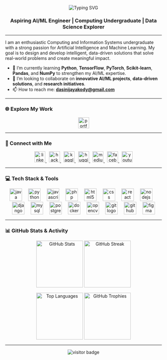 <p align="center">
  <img src="https://readme-typing-svg.herokuapp.com?font=Fira+Code&weight=600&size=40&pause=1000&color=FF5733&center=true&vCenter=true&width=900&lines=Hi+There%2C+I'm+Dasini+Jayakody+%F0%9F%91%8B;Aspiring+AI%2FML+Engineer;Computing+Undergraduate;Data+Science+Explorer" alt="Typing SVG" />
</p>

<h3 align="center">Aspiring AI/ML Engineer | Computing Undergraduate | Data Science Explorer</h3>

---

I am an enthusiastic Computing and Information Systems undergraduate with a strong passion for Artificial Intelligence and Machine Learning. My goal is to design and develop intelligent, data-driven solutions that solve real-world problems and create meaningful impact.

- 🌱 I’m currently learning **Python**, **TensorFlow**, **PyTorch**, **Scikit-learn**, **Pandas**, and **NumPy** to strengthen my AI/ML expertise.  
- 👯 I’m looking to collaborate on **innovative AI/ML projects**, **data-driven solutions**, and **research initiatives**.  
- 📫 How to reach me: **dasinijayakody@gmail.com**

---

### 🌐 Explore My Work
<p align="center">
  <a href="https://dasinijayakody.github.io/dasini-portfolio/" target="_blank">
    <img src="https://img.shields.io/badge/🌍_Visit_My_Portfolio-0077B5?style=for-the-badge&logoColor=white" height="35" alt="portfolio link" />
  </a>
</p>

---

### 🤝 Connect with Me
<p align="center">
  <a href="https://www.linkedin.com/in/dasini-jayakody-79802625a" target="_blank">
    <img src="https://img.shields.io/badge/LinkedIn-0077B5?style=for-the-badge&logo=linkedin&logoColor=white" height="35" alt="linkedin logo" />
  </a>
  &nbsp;
  <a href="https://www.hackerrank.com/profile/dasinijayakody" target="_blank">
    <img src="https://img.shields.io/badge/HackerRank-2EC866?style=for-the-badge&logo=hackerrank&logoColor=white" height="35" alt="hackerrank logo" />
  </a>
  &nbsp;
  <a href="https://www.kaggle.com/dasinijayakody" target="_blank">
    <img src="https://img.shields.io/badge/Kaggle-20BEFF?style=for-the-badge&logo=kaggle&logoColor=white" height="35" alt="kaggle logo" />
  </a>
  &nbsp;
  <a href="https://huggingface.co/DasiniJayakody" target="_blank">
    <img src="https://img.shields.io/badge/Hugging%20Face-FFD54F?style=for-the-badge&logo=huggingface&logoColor=black" height="35" alt="huggingface logo" />
  </a>
  &nbsp;
  <a href="https://medium.com/@dasinijayakody" target="_blank">
    <img src="https://img.shields.io/badge/Medium-000000?style=for-the-badge&logo=medium&logoColor=white" height="35" alt="medium logo" />
  </a>
  &nbsp;
  <a href="https://www.facebook.com/dasini.jayakody/" target="_blank">
    <img src="https://img.shields.io/badge/Facebook-1877F2?style=for-the-badge&logo=facebook&logoColor=white" height="35" alt="facebook logo" />
  </a>
  &nbsp;
  <a href="https://www.youtube.com/" target="_blank">
    <img src="https://img.shields.io/badge/YouTube-FF0000?style=for-the-badge&logo=youtube&logoColor=white" height="35" alt="youtube logo" />
  </a>
</p>

---

### 💻 Tech Stack & Tools
<p align="center">
  <img src="https://cdn.jsdelivr.net/gh/devicons/devicon/icons/java/java-original.svg" height="40" alt="java logo" />
  <img width="12" />
  <img src="https://cdn.jsdelivr.net/gh/devicons/devicon/icons/python/python-original.svg" height="40" alt="python logo" />
  <img width="12" />
  <img src="https://cdn.jsdelivr.net/gh/devicons/devicon/icons/javascript/javascript-original.svg" height="40" alt="javascript logo" />
  <img width="12" />
  <img src="https://cdn.jsdelivr.net/gh/devicons/devicon/icons/php/php-original.svg" height="40" alt="php logo" />
  <img width="12" />
  <img src="https://cdn.jsdelivr.net/gh/devicons/devicon/icons/html5/html5-original.svg" height="40" alt="html5 logo" />
  <img width="12" />
  <img src="https://cdn.jsdelivr.net/gh/devicons/devicon/icons/css3/css3-original.svg" height="40" alt="css logo" />
  <img width="12" />
  <img src="https://cdn.jsdelivr.net/gh/devicons/devicon/icons/react/react-original.svg" height="40" alt="react logo" />
  <img width="12" />
  <img src="https://cdn.jsdelivr.net/gh/devicons/devicon/icons/nodejs/nodejs-original.svg" height="40" alt="nodejs logo" />
  <img width="12" />
  <img src="https://cdn.jsdelivr.net/gh/devicons/devicon/icons/django/django-plain.svg" height="40" alt="django logo" />
  <img width="12" />
  <img src="https://cdn.jsdelivr.net/gh/devicons/devicon/icons/mysql/mysql-original.svg" height="40" alt="mysql logo" />
  <img width="12" />
  <img src="https://cdn.jsdelivr.net/gh/devicons/devicon/icons/postgresql/postgresql-original.svg" height="40" alt="postgresql logo" />
  <img width="12" />
  <img src="https://cdn.jsdelivr.net/gh/devicons/devicon/icons/docker/docker-original.svg" height="40" alt="docker logo" />
  <img width="12" />
  <img src="https://cdn.jsdelivr.net/gh/devicons/devicon/icons/opencv/opencv-original.svg" height="40" alt="opencv logo" />
  <img width="12" />
  <img src="https://cdn.jsdelivr.net/gh/devicons/devicon/icons/git/git-original.svg" height="40" alt="git logo" />
  <img width="12" />
  <img src="https://cdn.jsdelivr.net/gh/devicons/devicon/icons/github/github-original.svg" height="40" alt="github logo" />
  <img width="12" />
  <img src="https://cdn.jsdelivr.net/gh/devicons/devicon/icons/figma/figma-original.svg" height="40" alt="figma logo" />
</p>

---

### 📊 GitHub Stats & Activity
<div align="center">

  <!-- First row: Main stats and streak -->
  <p>
    <img src="https://github-readme-stats.vercel.app/api?username=DasiniJayakody&show_icons=true&count_private=true&theme=dark&hide_border=false" height="150" alt="GitHub Stats" />
    <img src="https://streak-stats.demolab.com?user=DasiniJayakody&theme=dark&hide_border=false&border_radius=5" height="150" alt="GitHub Streak" />
  </p>

  <!-- Second row: Top languages and trophies -->
  <p>
    <img src="https://github-readme-stats.vercel.app/api/top-langs?username=DasiniJayakody&layout=compact&langs_count=6&theme=dark&hide_border=false" height="150" alt="Top Languages" />
    <img src="https://github-profile-trophy.vercel.app?username=DasiniJayakody&theme=dark_lover&no-bg=true&margin-w=4" height="150" alt="GitHub Trophies" />
  </p>
</div>

---

<div align="center">
  <img src="https://visitor-badge.laobi.icu/badge?page_id=DasiniJayakody.DasiniJayakody&" alt="visitor badge" />
</div>
